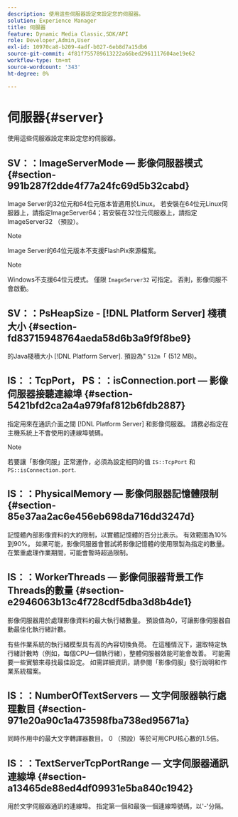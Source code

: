 ```yaml
---
description: 使用這些伺服器設定來設定您的伺服器。
solution: Experience Manager
title: 伺服器
feature: Dynamic Media Classic,SDK/API
role: Developer,Admin,User
exl-id: 10970ca8-b209-4adf-b027-6eb8d7a15db6
source-git-commit: 4f81f755789613222a66bed2961117604ae19e62
workflow-type: tm+mt
source-wordcount: '343'
ht-degree: 0%

---
```


# 伺服器{#server}

使用這些伺服器設定來設定您的伺服器。

## SV：：ImageServerMode — 影像伺服器模式 {#section-991b287f2dde4f77a24fc69d5b32cabd}

Image Server的32位元和64位元版本皆適用於Linux。 若安裝在64位元Linux伺服器上，請指定ImageServer64；若安裝在32位元伺服器上，請指定ImageServer32 （預設）。

>[!NOTE]
>
>Image Server的64位元版本不支援FlashPix來源檔案。

>[!NOTE]
>
>Windows不支援64位元模式。 僅限 `ImageServer32` 可指定。 否則，影像伺服不會啟動。

## SV：：PsHeapSize - [!DNL Platform Server] 棧積大小 {#section-fd83715948764aeda58d6b3a9f9f8be9}

的Java棧積大小 [!DNL Platform Server]. 預設為&quot; `512m`「 (512 MB)。

## IS：：TcpPort， PS：：isConnection.port — 影像伺服器接聽連線埠 {#section-5421bfd2ca2a4a979faf812b6fdb2887}

指定用來在通訊介面之間 [!DNL Platform Server] 和影像伺服器。 請務必指定在主機系統上不會使用的連線埠號碼。

>[!NOTE]
>
>若要讓「影像伺服」正常運作，必須為設定相同的值 `IS::TcpPort` 和 `PS::isConnection.port`.

## IS：：PhysicalMemory — 影像伺服器記憶體限制 {#section-85e37aa2ac6e456eb698da716dd3247d}

記憶體內部影像資料的大約限制，以實體記憶體的百分比表示。 有效範圍為10%到90%。 如果可能，影像伺服器會嘗試將影像記憶體的使用限製為指定的數量。 在繁重處理作業期間，可能會暫時超過限制。

## IS：：WorkerThreads — 影像伺服器背景工作Threads的數量 {#section-e2946063b13c4f728cdf5dba3d8b4de1}

影像伺服器用於處理影像資料的最大執行緒數量。 預設值為0，可讓影像伺服器自動最佳化執行緒計數。

有些作業系統的執行緒模型具有高的內容切換負荷。 在這種情況下，選取特定執行緒計數時（例如，每個CPU一個執行緒），整體伺服器效能可能會改善。 可能需要一些實驗來尋找最佳設定。 如需詳細資訊，請參閱「影像伺服」發行說明和作業系統檔案。

## IS：：NumberOfTextServers — 文字伺服器執行處理數目 {#section-971e20a90c1a473598fba738ed95671a}

同時作用中的最大文字轉譯器數目。 0 （預設）等於可用CPU核心數的1.5倍。

## IS：：TextServerTcpPortRange — 文字伺服器通訊連線埠 {#section-a13465de88ed4df09931e5ba840c1942}

用於文字伺服器通訊的連線埠。 指定第一個和最後一個連線埠號碼，以&#39;-&#39;分隔。
